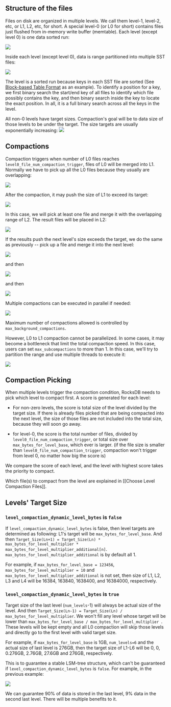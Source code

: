 ## Structure of the files
Files on disk are organized in multiple levels. We call them level-1, level-2, etc, or L1, L2, etc, for short. A special level-0 (or L0 for short) contains files just flushed from in-memory write buffer (memtable). Each level (except level 0) is one data sorted run:

![](https://github.com/facebook/rocksdb/blob/gh-pages-old/pictures/level_structure.png)

Inside each level (except level 0), data is range partitioned into multiple SST files:

![](https://github.com/facebook/rocksdb/blob/gh-pages-old/pictures/level_files.png)

The level is a sorted run because keys in each SST file are sorted (See [Block-based Table Format](https://github.com/facebook/rocksdb/wiki/Rocksdb-BlockBasedTable-Format) as an example). To identify a position for a key, we first binary search the start/end key of all files to identify which file possibly contains the key, and then binary search inside the key to locate the exact position. In all, it is a full binary search across all the keys in the level.

All non-0 levels have target sizes. Compaction's goal will be to data size of those levels to be under the target. The size targets are usually exponentially increasing:
![](https://github.com/facebook/rocksdb/blob/gh-pages-old/pictures/level_targets.png)

## Compactions
Compaction triggers when number of L0 files reaches `level0_file_num_compaction_trigger`, files of L0 will be merged into L1. Normally we have to pick up all the L0 files because they usually are overlapping:

![](https://github.com/facebook/rocksdb/blob/gh-pages-old/pictures/pre_l0_compaction.png)

After the compaction, it may push the size of L1 to exceed its target:

![](https://github.com/facebook/rocksdb/blob/gh-pages-old/pictures/post_l0_compaction.png)

In this case, we will pick at least one file and merge it with the overlapping range of L2. The result files will be placed in L2:

![](https://github.com/facebook/rocksdb/blob/gh-pages-old/pictures/pre_l1_compaction.png)

If the results push the next level's size exceeds the target, we do the same as previously -- pick up a file and merge it into the next level:

![](https://github.com/facebook/rocksdb/blob/gh-pages-old/pictures/post_l1_compaction.png)

and then

![](https://github.com/facebook/rocksdb/blob/gh-pages-old/pictures/pre_l2_compaction.png) 

and then

![](https://github.com/facebook/rocksdb/blob/gh-pages-old/pictures/post_l2_compaction.png) 

Multiple compactions can be executed in parallel if needed:

![](https://github.com/facebook/rocksdb/blob/gh-pages-old/pictures/multi_thread_compaction.png)

Maximum number of compactions allowed is controlled by `max_background_compactions`.

However, L0 to L1 compaction cannot be parallelized. In some cases, it may become a bottleneck that limit the total compaction speed. In this case, users can set `max_subcompactions` to more than 1. In this case, we'll try to partition the range and use multiple threads to execute it:

![](https://github.com/facebook/rocksdb/blob/gh-pages-old/pictures/subcompaction.png)

## Compaction Picking
When multiple levels trigger the compaction condition, RocksDB needs to pick which level to compact first. A score is generated for each level:

* For non-zero levels, the score is total size of the level divided by the target size. If there is already files picked that are being compacted into the next level, the size of those files are not included into the total size, because they will soon go away.

* for level-0, the score is the total number of files, divided by `level0_file_num_compaction_trigger`, or total size over `max_bytes_for_level_base`, which ever is larger. (if the file size is smaller than `level0_file_num_compaction_trigger`, compaction won't trigger from level 0, no matter how big the score is)

We compare the score of each level, and the level with highest score takes the priority to compact.

Which file(s) to compact from the level are explained in [[Choose Level Compaction Files]].

## Levels' Target Size
### `level_compaction_dynamic_level_bytes` is `false`
If `level_compaction_dynamic_level_bytes` is false, then level targets are determined as following: L1's target will be `max_bytes_for_level_base`. And then `Target_Size(Ln+1) = Target_Size(Ln) * max_bytes_for_level_multiplier * max_bytes_for_level_multiplier_additional[n]`. `max_bytes_for_level_multiplier_additional` is by default all 1.

For example, if `max_bytes_for_level_base = 123456`, `max_bytes_for_level_multiplier = 10` and `max_bytes_for_level_multiplier_additional` is not set, then size of L1, L2, L3 and L4 will be 16384, 163840, 1638400, and 16384000, respectively.  

### `level_compaction_dynamic_level_bytes` is `true`
Target size of the last level (`num_levels`-1) will always be actual size of the level. And then `Target_Size(Ln-1) = Target_Size(Ln) / max_bytes_for_level_multiplier`. We won't fill any level whose target will be lower than `max_bytes_for_level_base / max_bytes_for_level_multiplier `. These levels will be kept empty and all L0 compaction will skip those levels and directly go to the first level with valid target size.

For example, if `max_bytes_for_level_base` is 1GB, `num_levels=6` and the actual size of last level is 276GB, then the target size of L1-L6 will be 0, 0, 0.276GB, 2.76GB, 27.6GB and 276GB, respectively.

This is to guarantee a stable LSM-tree structure, which can't be guaranteed if `level_compaction_dynamic_level_bytes` is `false`. For example, in the previous example:

![](https://github.com/facebook/rocksdb/blob/gh-pages-old/pictures/dynamic_level.png)

We can guarantee 90% of data is stored in the last level, 9% data in the second last level. There will be multiple benefits to it. 
